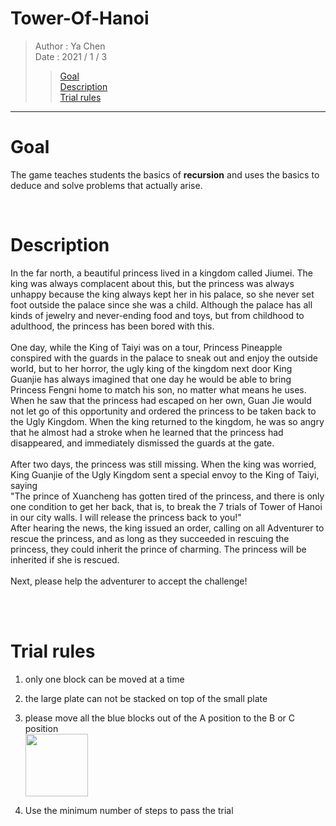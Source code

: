 # Tower-Of-Hanoi

> Author : Ya Chen <br>
> Date : 2021 / 1 / 3
>
> > <a href = "#goal">Goal</a><br>
> > <a href = "#discription">Description</a><br>
> > <a href = "#trial rules">Trial rules</a>

---

<div id = "goal">

# Goal

The game teaches students the basics of <b>recursion</b> and uses the basics to deduce and solve problems that actually arise.

</div>
<br>

<div id = "discription">

# Description

In the far north, a beautiful princess lived in a kingdom called Jiumei.
The king was always complacent about this, but the princess was always unhappy because the king always kept her in his palace, so she never set foot outside the palace since she was a child.
Although the palace has all kinds of jewelry and never-ending food and toys, but from childhood to adulthood, the princess has been bored with this.<br>
<br>
One day, while the King of Taiyi was on a tour, Princess Pineapple conspired with the guards in the palace to sneak out and enjoy the outside world, but to her horror, the ugly king of the kingdom next door King Guanjie has always imagined that one day he would be able to bring Princess Fengni home to match his son, no matter what means he uses.
When he saw that the princess had escaped on her own, Guan Jie would not let go of this opportunity and ordered the princess to be taken back to the Ugly Kingdom.
When the king returned to the kingdom, he was so angry that he almost had a stroke when he learned that the princess had disappeared, and immediately dismissed the guards at the gate. <br>
<br>
After two days, the princess was still missing. When the king was worried, King Guanjie of the Ugly Kingdom sent a special envoy to the King of Taiyi, saying <br>
"The prince of Xuancheng has gotten tired of the princess, and there is only one condition to get her back, that is, to break the 7 trials of Tower of Hanoi in our city walls. I will release the princess back to you!"<br>
After hearing the news, the king issued an order, calling on all Adventurer to rescue the princess, and as long as they succeeded in rescuing the princess, they could inherit the prince of charming.
The princess will be inherited if she is rescued.<br>
<br>
Next, please help the adventurer to accept the challenge!<br>

</div>
<br>
<br>

<div id = "trial rules">

# Trial rules

1. only one block can be moved at a time

2. the large plate can not be stacked on top of the small plate

3. please move all the blue blocks out of the A position to the B or C position <br>
   <img src="https://pic.pimg.tw/emn178/1331212274-3545944647.jpg" border="0" width = "100">
4. Use the minimum number of steps to pass the trial

</div>

